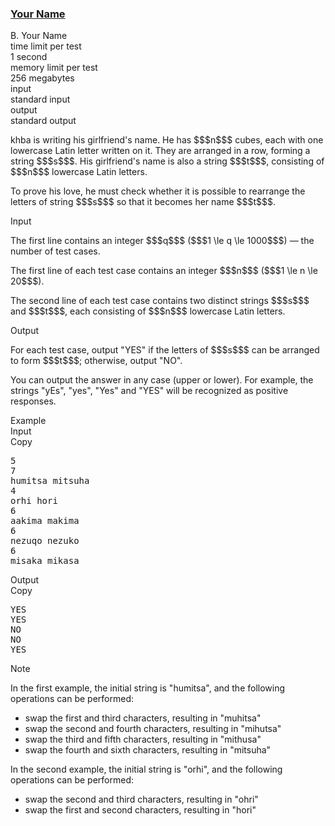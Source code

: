 <h3><a href="https://codeforces.com/contest/2167/problem/B" target="_blank" rel="noopener noreferrer">Your Name</a></h3>

<div class="header"><div class="title">B. Your Name</div><div class="time-limit"><div class="property-title">time limit per test</div>1 second</div><div class="memory-limit"><div class="property-title">memory limit per test</div>256 megabytes</div><div class="input-file input-standard"><div class="property-title">input</div>standard input</div><div class="output-file output-standard"><div class="property-title">output</div>standard output</div></div><div><p>khba is writing his girlfriend's name. He has $$$n$$$ cubes, each with one lowercase Latin letter written on it. They are arranged in a row, forming a string $$$s$$$. His girlfriend's name is also a string $$$t$$$, consisting of $$$n$$$ lowercase Latin letters.</p><p>To prove his love, he must check whether it is possible to rearrange the letters of string $$$s$$$ so that it becomes her name $$$t$$$.</p></div><div class="input-specification"><div class="section-title">Input</div><p>The first line contains an integer $$$q$$$ ($$$1 \le q \le 1000$$$) — the number of test cases.</p><p>The first line of each test case contains an integer $$$n$$$ ($$$1 \le n \le 20$$$).</p><p>The second line of each test case contains two distinct strings $$$s$$$ and $$$t$$$, each consisting of $$$n$$$ lowercase Latin letters.</p></div><div class="output-specification"><div class="section-title">Output</div><p>For each test case, output "<span class="tex-font-style-tt">YES</span>" if the letters of $$$s$$$ can be arranged to form $$$t$$$; otherwise, output "<span class="tex-font-style-tt">NO</span>". </p><p>You can output the answer in any case (upper or lower). For example, the strings "<span class="tex-font-style-tt">yEs</span>", "<span class="tex-font-style-tt">yes</span>", "<span class="tex-font-style-tt">Yes</span>" and "<span class="tex-font-style-tt">YES</span>" will be recognized as positive responses.</p></div><div class="sample-tests"><div class="section-title">Example</div><div class="sample-test"><div class="input"><div class="title">Input<div title="Copy" data-clipboard-target="#id005364062908074437" id="id004876368728177446" class="input-output-copier">Copy</div></div><pre id="id005364062908074437"><div class="test-example-line test-example-line-even test-example-line-0">5</div><div class="test-example-line test-example-line-odd test-example-line-1">7</div><div class="test-example-line test-example-line-odd test-example-line-1">humitsa mitsuha</div><div class="test-example-line test-example-line-even test-example-line-2">4</div><div class="test-example-line test-example-line-even test-example-line-2">orhi hori</div><div class="test-example-line test-example-line-odd test-example-line-3">6</div><div class="test-example-line test-example-line-odd test-example-line-3">aakima makima</div><div class="test-example-line test-example-line-even test-example-line-4">6</div><div class="test-example-line test-example-line-even test-example-line-4">nezuqo nezuko</div><div class="test-example-line test-example-line-odd test-example-line-5">6</div><div class="test-example-line test-example-line-odd test-example-line-5">misaka mikasa</div></pre></div><div class="output"><div class="title">Output<div title="Copy" data-clipboard-target="#id006002284792134637" id="id007079863922040045" class="input-output-copier">Copy</div></div><pre id="id006002284792134637"><div class="test-example-line test-example-line-odd test-example-line-1">YES</div><div class="test-example-line test-example-line-even test-example-line-2">YES</div><div class="test-example-line test-example-line-odd test-example-line-3">NO</div><div class="test-example-line test-example-line-even test-example-line-4">NO</div><div class="test-example-line test-example-line-odd test-example-line-5">YES</div></pre></div></div></div><div class="note"><div class="section-title">Note</div><p>In the first example, the initial string is "<span class="tex-font-style-tt">humitsa</span>", and the following operations can be performed: </p><ul> <li> swap the first and third characters, resulting in "<span class="tex-font-style-tt">muhitsa</span>" </li><li> swap the second and fourth characters, resulting in "<span class="tex-font-style-tt">mihutsa</span>" </li><li> swap the third and fifth characters, resulting in "<span class="tex-font-style-tt">mithusa</span>" </li><li> swap the fourth and sixth characters, resulting in "<span class="tex-font-style-tt">mitsuha</span>" </li></ul><p>In the second example, the initial string is "<span class="tex-font-style-tt">orhi</span>", and the following operations can be performed: </p><ul> <li> swap the second and third characters, resulting in "<span class="tex-font-style-tt">ohri</span>" </li><li> swap the first and second characters, resulting in "<span class="tex-font-style-tt">hori</span>" </li></ul></div>